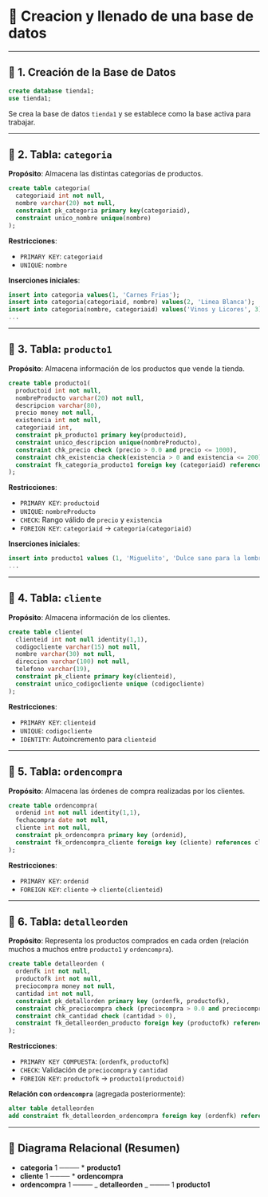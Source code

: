 # 📄 Creacion y llenado de una base de datos

---

## 🔹 1. Creación de la Base de Datos

```sql
create database tienda1;
use tienda1;
```

Se crea la base de datos `tienda1` y se establece como la base activa para trabajar.

---

## 🔹 2. Tabla: `categoria`

**Propósito**: Almacena las distintas categorías de productos.

```sql
create table categoria(
  categoriaid int not null,
  nombre varchar(20) not null,
  constraint pk_categoria primary key(categoriaid),
  constraint unico_nombre unique(nombre)
);
```

**Restricciones**:

- `PRIMARY KEY`: `categoriaid`
- `UNIQUE`: `nombre`

**Inserciones iniciales**:

```sql
insert into categoria values(1, 'Carnes Frias');
insert into categoria(categoriaid, nombre) values(2, 'Linea Blanca');
insert into categoria(nombre, categoriaid) values('Vinos y Licores', 3);
...
```

---

## 🔹 3. Tabla: `producto1`

**Propósito**: Almacena información de los productos que vende la tienda.

```sql
create table producto1(
  productoid int not null,
  nombreProducto varchar(20) not null,
  descripcion varchar(80),
  precio money not null,
  existencia int not null,
  categoriaid int,
  constraint pk_producto1 primary key(productoid),
  constraint unico_descripcion unique(nombreProducto),
  constraint chk_precio check (precio > 0.0 and precio <= 1000),
  constraint chk_existencia check(existencia > 0 and existencia <= 200),
  constraint fk_categoria_producto1 foreign key (categoriaid) references categoria(categoriaid)
);
```

**Restricciones**:

- `PRIMARY KEY`: `productoid`
- `UNIQUE`: `nombreProducto`
- `CHECK`: Rango válido de `precio` y `existencia`
- `FOREIGN KEY`: `categoriaid` → `categoria(categoriaid)`

**Inserciones iniciales**:

```sql
insert into producto1 values (1, 'Miguelito', 'Dulce sano para la lombriz', 34.5, 45, 5);
...
```

---

## 🔹 4. Tabla: `cliente`

**Propósito**: Almacena información de los clientes.

```sql
create table cliente(
  clienteid int not null identity(1,1),
  codigocliente varchar(15) not null,
  nombre varchar(30) not null,
  direccion varchar(100) not null,
  telefono varchar(19),
  constraint pk_cliente primary key(clienteid),
  constraint unico_codigocliente unique (codigocliente)
);
```

**Restricciones**:

- `PRIMARY KEY`: `clienteid`
- `UNIQUE`: `codigocliente`
- `IDENTITY`: Autoincremento para `clienteid`

---

## 🔹 5. Tabla: `ordencompra`

**Propósito**: Almacena las órdenes de compra realizadas por los clientes.

```sql
create table ordencompra(
  ordenid int not null identity(1,1),
  fechacompra date not null,
  cliente int not null,
  constraint pk_ordencompra primary key (ordenid),
  constraint fk_ordencompra_cliente foreign key (cliente) references cliente(clienteid)
);
```

**Restricciones**:

- `PRIMARY KEY`: `ordenid`
- `FOREIGN KEY`: `cliente` → `cliente(clienteid)`

---

## 🔹 6. Tabla: `detalleorden`

**Propósito**: Representa los productos comprados en cada orden (relación muchos a muchos entre `producto1` y `ordencompra`).

```sql
create table detalleorden (
  ordenfk int not null,
  productofk int not null,
  preciocompra money not null,
  cantidad int not null,
  constraint pk_detallorden primary key (ordenfk, productofk),
  constraint chk_preciocompra check (preciocompra > 0.0 and preciocompra <= 20000),
  constraint chk_cantidad check (cantidad > 0),
  constraint fk_detalleorden_producto foreign key (productofk) references producto1(productoid)
);
```

**Restricciones**:

- `PRIMARY KEY COMPUESTA`: (`ordenfk`, `productofk`)
- `CHECK`: Validación de `preciocompra` y `cantidad`
- `FOREIGN KEY`: `productofk` → `producto1(productoid)`

**Relación con `ordencompra`** (agregada posteriormente):

```sql
alter table detalleorden
add constraint fk_detalleorden_ordencompra foreign key (ordenfk) references ordencompra(ordenid);
```

---

## 🧩 Diagrama Relacional (Resumen)

- **categoria** 1 ──── \* **producto1**
- **cliente** 1 ──── \* **ordencompra**
- **ordencompra** 1 ──── _ **detalleorden** _ ──── 1 **producto1**
